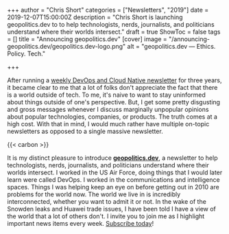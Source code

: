 +++
author = "Chris Short"
categories = ["Newsletters", "2019"]
date = 2019-12-07T15:00:00Z
description = "Chris Short is launching geopolitics.dev to to help technologists, nerds, journalists, and politicians understand where their worlds intersect."
draft = true
ShowToc = false
tags = []
title = "Announcing geopolitics.dev"
[cover]
image = "/announcing-geopolitics.dev/geopolitics.dev-logo.png"
alt = "geopolitics.dev — Ethics. Policy. Tech."

+++

After running a [weekly DevOps and Cloud Native newsletter](https://devopsish.com) for three years, it became clear to me that a lot of folks don't appreciate the fact that there is a world outside of tech. To me, it's naive to want to stay uninformed about things outside of one's perspective. But, I get some pretty disgusting and gross messages whenever I discuss marginally unpopular opinions about popular technologies, companies, or products. The truth comes at a high cost. With that in mind, I would much rather have multiple on-topic newsletters as opposed to a single massive newsletter.

{{< carbon >}}

It is my distinct pleasure to introduce [**geopolitics.dev**](https://geopolitics.dev), a newsletter to help technologists, nerds, journalists, and politicians understand where their worlds intersect. I worked in the US Air Force, doing things that I would later learn were called DevOps. I worked in the communications and intelligence spaces. Things I was helping keep an eye on before getting out in 2010 are problems for the world now. The world we live in is incredibly interconnected, whether you want to admit it or not. In the wake of the Snowden leaks and Huawei trade issues, I have been told I have a view of the world that a lot of others don't. I invite you to join me as I highlight important news items every week. [Subscribe today](https://geopolitics.dev/subscribe/)!

<!-- [![geopolitics.dev — Ethics. Policy. Tech.](/announcing-geopolitics.dev/geopolitics.dev-logo.png)](https://geopolitics.dev) -->
